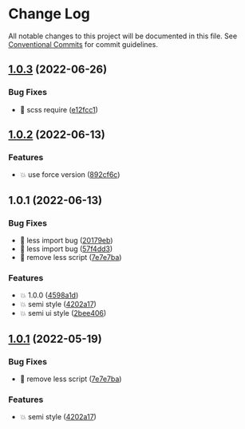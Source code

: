 # Change Log

All notable changes to this project will be documented in this file. See [Conventional Commits](https://conventionalcommits.org) for commit guidelines.

## [1.0.3](https://github.com/rojer95/dslate/compare/v1.0.2...v1.0.3) (2022-06-26)

### Bug Fixes

- :bug: scss require ([e12fcc1](https://github.com/rojer95/dslate/commit/e12fcc1fe0b8ac7b74eb78b2a6c6f5e564fe7bd9))

## [1.0.2](https://github.com/rojer95/dslate/compare/v1.0.1...v1.0.2) (2022-06-13)

### Features

- :boom: use force version ([892cf6c](https://github.com/rojer95/dslate/commit/892cf6c0829d13ace011b59c0aff84ca9c4d5045))

## 1.0.1 (2022-06-13)

### Bug Fixes

- :bug: less import bug ([20179eb](https://github.com/rojer95/dslate/commit/20179ebf1c2b22980c38f0b398046659bd021dcf))
- :bug: less import bug ([57f4dd3](https://github.com/rojer95/dslate/commit/57f4dd3e027f12cdc3c5888e2a5162d2d9585e2f))
- :bug: remove less script ([7e7e7ba](https://github.com/rojer95/dslate/commit/7e7e7bad79c6c11318a5c32c99b422cdbf1e2524))

### Features

- :boom: 1.0.0 ([4598a1d](https://github.com/rojer95/dslate/commit/4598a1dc15772ad8955992e84414a68ca54b6a2a))
- :boom: semi style ([4202a17](https://github.com/rojer95/dslate/commit/4202a17271eab8274022568516320e175e3ccbbc))
- :boom: semi ui style ([2bee406](https://github.com/rojer95/dslate/commit/2bee40654efb130a75b955da021f5f344b944db7))

## [1.0.1](https://github.com/rojer95/dslate/compare/@dslate/semi@0.0.7...@dslate/semi@1.0.1) (2022-05-19)

### Bug Fixes

- :bug: remove less script ([7e7e7ba](https://github.com/rojer95/dslate/commit/7e7e7bad79c6c11318a5c32c99b422cdbf1e2524))

### Features

- :boom: semi style ([4202a17](https://github.com/rojer95/dslate/commit/4202a17271eab8274022568516320e175e3ccbbc))
